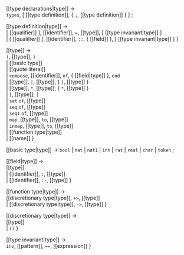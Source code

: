 [[type declarations|type]] → <br />
  `types`, [ [[type definition]], { `;`, [[type definition]] } ]
;

[[type definition|type]] → <br />
  [ [[qualifier]] ], [[identifier]], `=`, [[type]], [ [[type invariant|type]] ] <br />
| [ [[qualifier]] ], [[identifier]], `::`, { [[field]] }, [ [[type invariant|type]] ]
}

[[type]] → <br />
  `(`, [[type]], `)` <br />
| [[basic type]] <br />
| [[quote literal]] <br />
| `compose`, [[identifier]], `of`, { [[field|type]] }, `end` <br />
| [[type]], `|`, [[type]], { `|`, [[type]] } <br />
| [[type]], `*`, [[type]], { `*`, [[type]] } <br />
| `[`, [[type]], `]` <br />
| `set` `of`, [[type]] <br />
| `seq` `of`, [[type]] <br />
| `seq1` `of`, [[type]] <br />
| `map`, [[type]], `to`, [[type]] <br />
| `inmap`, [[type]], `to`, [[type]] <br />
| [[function type|type]] <br />
| [[name]] 
}

[[basic type|type]] →
  `bool` 
| `nat` 
| `nat1` 
| `int` 
| `rat` 
| `real` 
| `char` 
| `token`
;

[[field|type]] → <br />
  [[type]] <br />
| [[identifier]], `:`, [[type]] <br />
| [[identifier]], `:-`, [[type]]
}

[[function type|type]] → <br />
  [[discretionary type|type]], `+>`, [[type]] <br />
| [[discretionary type|type]], `->`, [[type]]
}

[[discretionary type|type]] → <br />
  [[type]] <br />
| `()`
}

[[type invariant|type]] → <br />
  `inv`, [[pattern]], `==`, [[expression]]
}



